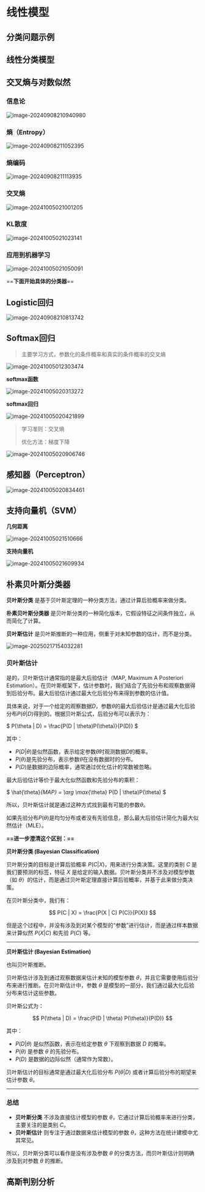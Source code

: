 # 线性模型

## 分类问题示例

## 线性分类模型

## 交叉熵与对数似然

### 信息论

![image-20240908210940980](../../Image/image-20240908210940980.png)

### 熵（Entropy）

![image-20240908211052395](../../Image/image-20240908211052395.png)

### 熵编码

![image-20240908211113935](../../Image/image-20240908211113935.png)

### 交叉熵

![image-20241005021001205](../../Image/image-20241005021001205.png)

### KL散度

![image-20241005021023141](../../Image/image-20241005021023141.png)

### 应用到机器学习

![image-20241005021050091](../../Image/image-20241005021050091.png)

==**下面开始具体的分类器**==

## Logistic回归

![image-20240908210813742](../../Image/image-20240908210813742.png)

## Softmax回归

> 主要学习方式，参数化的条件概率和真实的条件概率的交叉熵

![image-20241005012303474](../../Image/image-20241005012303474.png)

**softmax函数**

![image-20241005020313272](../../Image/image-20241005020313272.png)

**softmax回归**

![image-20241005020421899](../../Image/image-20241005020421899.png)

> 学习准则：交叉熵
>
> 优化方法：梯度下降

![image-20241005020906746](../../Image/image-20241005020906746.png)

## 感知器（Perceptron）

![image-20241005020834461](../../Image/image-20241005020834461.png)

## 支持向量机（SVM）

**几何距离**

![image-20241005021510666](../../Image/image-20241005021510666.png)

**支持向量机**

![image-20241005021609934](../../Image/image-20241005021609934.png)

## 朴素贝叶斯分类器

**贝叶斯分类** 是基于贝叶斯定理的一种分类方法，通过计算后验概率来做分类。

**朴素贝叶斯分类器** 是贝叶斯分类的一种简化版本，它假设特征之间条件独立，从而简化了计算。

**贝叶斯估计** 是贝叶斯推断的一种应用，侧重于对未知参数的估计，而不是分类。

![image-20250217154032281](../../Image/image-20250217154032281.png)

### 贝叶斯估计

是的，贝叶斯估计通常指的是最大后验估计（MAP, Maximum A Posteriori Estimation）。在贝叶斯框架下，估计参数时，我们结合了先验分布和观察数据得到后验分布。最大后验估计通过最大化后验分布来得到参数的估计值。

具体来说，对于一个给定的观察数据$D$，参数$\theta$的最大后验估计是通过最大化后验分布$P(\theta | D)$得到的。根据贝叶斯公式，后验分布可以表示为：

$
P(\theta | D) = \frac{P(D | \theta)P(\theta)}{P(D)}
$

其中：
- $P(D | \theta)$是似然函数，表示给定参数$\theta$时观测数据$D$的概率。
- $P(\theta)$是先验分布，表示参数$\theta$在没有数据时的分布。
- $P(D)$是数据的边际概率，通常通过优化估计的常数被忽略。

最大后验估计等价于最大化似然函数和先验分布的乘积：

$
\hat{\theta}_{MAP} = \arg \max_{\theta} P(D | \theta)P(\theta)
$

所以，贝叶斯估计就是通过这种方式找到最有可能的参数$\theta$。

如果先验分布$P(\theta)$是均匀分布或者没有先验信息，那么最大后验估计简化为最大似然估计（MLE）。

**==进一步澄清这个区别：==**

**贝叶斯分类 (Bayesian Classification)**

贝叶斯分类的目标是计算后验概率 $P(C | X)$，用来进行分类决策。这里的类别 $C$ 是我们要预测的标签，特征 $X$ 是给定的输入数据。贝叶斯分类并不涉及对模型参数（如 $\theta$）的估计，而是通过贝叶斯定理直接计算后验概率，并基于此来做分类决策。

在贝叶斯分类中，我们有：

$$
P(C | X) = \frac{P(X | C) P(C)}{P(X)}
$$

但是这个过程中，并没有涉及到对某个模型的“参数”进行估计，而是通过样本数据来计算似然 $P(X | C)$ 和先验 $P(C)$ 等。

---

**贝叶斯估计 (Bayesian Estimation)**

也叫贝叶斯推断。

贝叶斯估计涉及到通过观察数据来估计未知的模型参数 $\theta$，并且它需要使用后验分布来进行推断。在贝叶斯估计中，参数 $\theta$ 是模型的一部分，我们通过最大化后验分布来估计这些参数。

贝叶斯公式为：

$$
P(\theta | D) = \frac{P(D | \theta) P(\theta)}{P(D)}
$$

其中：

- $P(D | \theta)$ 是似然函数，表示在给定参数 $\theta$ 下观察到数据 $D$ 的概率。
- $P(\theta)$ 是参数 $\theta$ 的先验分布。
- $P(D)$ 是数据的边际似然（通常作为常数）。

贝叶斯估计的目标通常是通过最大化后验分布 $P(\theta | D)$ 或者计算后验分布的期望来估计参数 $\theta$。

---

### 总结

- **贝叶斯分类** 不涉及直接估计模型的参数 $\theta$，它通过计算后验概率来进行分类，主要关注的是类别 $C$。
- **贝叶斯估计** 则专注于通过数据来估计模型的参数 $\theta$，这种方法在统计建模中尤其常见。

所以，贝叶斯分类可以看作是没有涉及参数 $\theta$ 的分类方法，而贝叶斯估计则明确涉及到对参数 $\theta$ 的推断。


## 高斯判别分析

